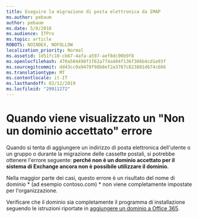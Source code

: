```yaml
---
title: Eseguire la migrazione di posta elettronica da IMAP
ms.author: pebaum
author: pebaum
ms.date: 5/8/2018
ms.audience: ITPro
ms.topic: article
ROBOTS: NOINDEX, NOFOLLOW
localization_priority: Normal
ms.assetid: 1d51fc10-cb67-4afa-a597-aef8dc90b9f8
ms.openlocfilehash: 470a504498f1f62a774a404f136f306b4cd1e93f
ms.sourcegitcommit: dd43cc0a9470f98b8ef2a3787c823801d674c666
ms.translationtype: MT
ms.contentlocale: it-IT
ms.lasthandoff: 02/12/2019
ms.locfileid: "29911272"
---
```

# <a name="when-you-get-a-not-an-accepted-domain-error"></a>Quando viene visualizzato un "Non un dominio accettato" errore

Quando si tenta di aggiungere un indirizzo di posta elettronica dell'utente o un gruppo o durante la migrazione delle cassette postali, si potrebbe ottenere l'errore seguente: **perché non è un dominio accettato per il sistema di Exchange ancora non è possibile utilizzare il dominio.**
  
Nella maggior parte dei casi, questo errore è un risultato del nome di dominio * (ad esempio contoso.com) * non viene completamente impostate per l'organizzazione. 
  
Verificare che il dominio sia completamente il programma di installazione seguendo le istruzioni riportate in [aggiungere un dominio a Office 365](https://support.office.com/article/6383f56d-3d09-4dcb-9b41-b5f5a5efd611).
  

